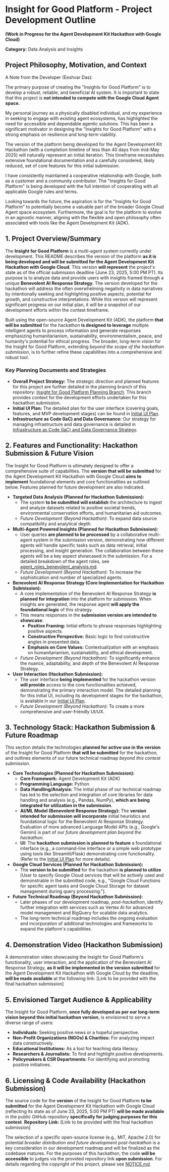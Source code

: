 # Insight for Good Platform - Project Development Outline
**(Work in Progress for the Agent Development Kit Hackathon with Google Cloud)**

**Category:** Data Analysis and Insights

## Project Philosophy, Motivation, and Context

A Note from the Developer (Eeshvar Das):

The primary purpose of creating the "Insights for Good Platform" is to develop a robust, reliable, and beneficial AI system. It is important to state that this project is **not intended to compete with the Google Cloud Agent space.**

My personal journey as a physically disabled individual, and my experience in seeking to engage with existing agent ecosystems, has highlighted the need for accessible and dependable agentic solutions. This has been a significant motivator in designing the "Insights for Good Platform" with a strong emphasis on resilience and long-term viability.

The version of the platform being developed for the Agent Development Kit Hackathon (with a completion timeline of less than 40 days from mid-May 2025) will naturally represent an initial iteration. This timeframe necessitates extensive foundational documentation and a carefully considered, likely reduced, set of core features for this initial submission.

I have consistently maintained a cooperative relationship with Google, both as a customer and a community contributor. The "Insights for Good Platform" is being developed with the full intention of cooperating with all applicable Google rules and terms.

Looking towards the future, the aspiration is for the "Insights for Good Platform" to potentially become a valuable part of the broader Google Cloud Agent space ecosystem. Furthermore, the goal is for the platform to evolve in an agnostic manner, aligning with the flexible and open philosophy often associated with tools like the Agent Development Kit (ADK).

## 1. Project Overview/Summary

The **Insight for Good Platform** is a multi-agent system currently under development. This README describes the version of the platform **as it is being developed and will be submitted for the Agent Development Kit Hackathon with Google Cloud**. This version **will represent** the project's state as of the official submission deadline (June 23, 2025, 5:00 PM PT). Its purpose is to analyze data and provide users with insights framed through a unique **Benevolent AI Response Strategy**. The version developed for the hackathon will address the often overwhelming negativity in data narratives by intentionally seeking and highlighting positive aspects, potential for growth, and constructive interpretations. While this version will represent significant progress on our initial plan, it will be a snapshot of our development efforts within the contest timeframe.

Built using the open-source Agent Development Kit (ADK), the platform **that will be submitted** for the hackathon **is designed to leverage** multiple intelligent agents to process information and generate responses emphasizing humanitarianism, sustainability, environmentalism, peace, and humanity's potential for ethical progress. The broader, long-term vision for the Insight for Good Platform, extending *beyond the scope of the hackathon submission*, is to further refine these capabilities into a comprehensive and robust tool.

### Key Planning Documents and Strategies
* **Overall Project Strategy:** The strategic direction and planned features for this project are further detailed in the planning branch of this repository: [Insight for Good Platform Planning Branch](https://github.com/eeshvardasikcm/insight-for-good-platform-adk/blob/planning/planning/STRATEGY.md). This branch provides context for the development efforts undertaken for this hackathon submission.
* **Initial UI Plan:** The detailed plan for the user interface (covering goals, features, and MVP development stages) can be found in [Initial UI Plan](/planning/docs/docs/UI_PLAN.md).
* **Infrastructure as Code (IaC) and Data Governance:** Our strategy for managing infrastructure and data governance is detailed in [Infrastructure as Code (IaC) and Data Governance Strategy](./docs/IAC_AND_DATA_GOVERNANCE.md).

## 2. Features and Functionality: Hackathon Submission & Future Vision

The Insight for Good Platform is ultimately designed to offer a comprehensive suite of capabilities. The **version that will be submitted** for the Agent Development Kit Hackathon with Google Cloud **aims to implement** foundational elements and core functionalities as outlined below. Features planned for future development are also indicated.

* **Targeted Data Analysis (Planned for Hackathon Submission):**
    * The system **to be submitted will establish** the architecture to ingest and analyze datasets related to positive societal trends, environmental conservation efforts, and humanitarian aid outcomes.
    * *Future Development (Beyond Hackathon):* To expand data source compatibility and analytical depth.
* **Multi-Agent Powered Insights (Planned for Hackathon Submission):**
    * User queries **are planned to be processed** by a collaborative multi-agent system in the submission version, demonstrating how different agents will handle specific tasks such as data retrieval, initial processing, and insight generation. The collaboration between these agents will be a key aspect showcased in the submission. For a detailed breakdown of the agent roles, see [agent_roles_benevolent_analysis.md](./agent_roles_benevolent_analysis.md).
    * *Future Development (Beyond Hackathon):* To increase the sophistication and number of specialized agents.
* **Benevolent AI Response Strategy (Core Implementation for Hackathon Submission):**
    * A core implementation of the Benevolent AI Response Strategy **is planned for integration** into the platform for submission. When insights are generated, the response agent **will apply the foundational logic** of this strategy.
    * This means responses in the **submission version are intended to showcase**:
        * **Positive Framing:** Initial efforts to phrase responses highlighting positive aspects.
        * **Constructive Perspective:** Basic logic to find constructive angles in presented data.
        * **Emphasis on Core Values:** Contextualization with an emphasis on humanitarianism, sustainability, and ethical development.
    * *Future Development (Beyond Hackathon):* To significantly enhance the nuance, adaptability, and depth of the Benevolent AI Response Strategy.
* **User Interaction (Hackathon Submission):**
    * The user interface **being implemented** for the hackathon version **will provide** access to the core functionalities achieved, demonstrating the primary interaction model. The detailed planning for this initial UI, including its development stages for the hackathon, is available in our [Initial UI Plan](./docs/UI_PLAN.md).
    * *Future Development (Beyond Hackathon):* To create a more comprehensive and user-friendly UI/UX.

## 3. Technology Stack: Hackathon Submission & Future Roadmap

This section details the technologies **planned for active use in the version** of the Insight for Good Platform **that will be submitted** for the hackathon, and outlines elements of our future technical roadmap *beyond this contest submission*.

* **Core Technologies (Planned for Hackathon Submission):**
    * **Core Framework:** Agent Development Kit (ADK)
    * **Programming Language:** Python
    * **Data Handling/Analysis:** The initial phase of our technical roadmap has led to the selection and integration of core libraries for data handling and analysis (e.g., Pandas, NumPy), **which are being integrated for utilization in the submission**.
    * **AI/ML Model (Benevolent Response Strategy):** The **version intended for submission will incorporate** initial heuristics and foundational logic for the Benevolent AI Response Strategy. Evaluation of more advanced Language Model APIs (e.g., Google's Gemini) is part of our *future development plan beyond the hackathon*.
    * **UI:** The **hackathon submission is planned to feature** a foundational interface (e.g., a command-line interface or a simple web prototype using tools like Streamlit/Flask) demonstrating core functionality. (Refer to the [Initial UI Plan](./docs/UI_PLAN.md) for more details).
* **Google Cloud Services (Planned for Hackathon Submission):**
    * The **version to be submitted** for the hackathon **is planned to utilize** [User to specify Google Cloud services that will be actively used and demonstrable in the submitted code, e.g., "Google Cloud Functions for specific agent tasks and Google Cloud Storage for dataset management during query processing."].
* **Future Technical Roadmap (Beyond Hackathon Submission):**
    * Later phases of our development roadmap, *post-hackathon*, identify further integration with services such as Vertex AI for advanced model management and BigQuery for scalable data analytics.
    * The long-term technical roadmap includes the ongoing evaluation and incorporation of additional technologies and frameworks to expand the platform's capabilities.

## 4. Demonstration Video (Hackathon Submission)

A demonstration video showcasing the Insight for Good Platform's functionality, user interaction, and the application of the Benevolent AI Response Strategy, **as it will be implemented in the version submitted** for the Agent Development Kit Hackathon with Google Cloud by the deadline, **will be made available** at the following link:
[Link to be provided with the final hackathon submission]

## 5. Envisioned Target Audience & Applicability

The Insight for Good Platform, **once fully developed as per our long-term vision beyond this initial hackathon version**, is envisioned to serve a diverse range of users:
* **Individuals:** Seeking positive news or a hopeful perspective.
* **Non-Profit Organizations (NGOs) & Charities:** For analyzing impact data constructively.
* **Educational Institutions:** As a tool for teaching data literacy.
* **Researchers & Journalists:** To find and highlight positive developments.
* **Policymakers & CSR Departments:** For identifying and promoting positive initiatives.

## 6. Licensing & Code Availability (Hackathon Submission)

The source code for the **version** of the Insight for Good Platform **to be submitted** for the Agent Development Kit Hackathon with Google Cloud (reflecting its state as of June 23, 2025, 5:00 PM PT) **will be made available** in the public GitHub repository **specifically for judging purposes for this contest**.
**Repository Link:** [Link to be provided with the final hackathon submission]

The selection of a specific open-source license (e.g., MIT, Apache 2.0) for potential *broader distribution and future development post-hackathon* is a key consideration in our development roadmap and will be finalized as the codebase matures. For the purposes of this hackathon, the code **will be accessible** to judges via the provided repository link **upon submission**. For details regarding the copyright of this project, please see [NOTICE.md](./NOTICE.md).
